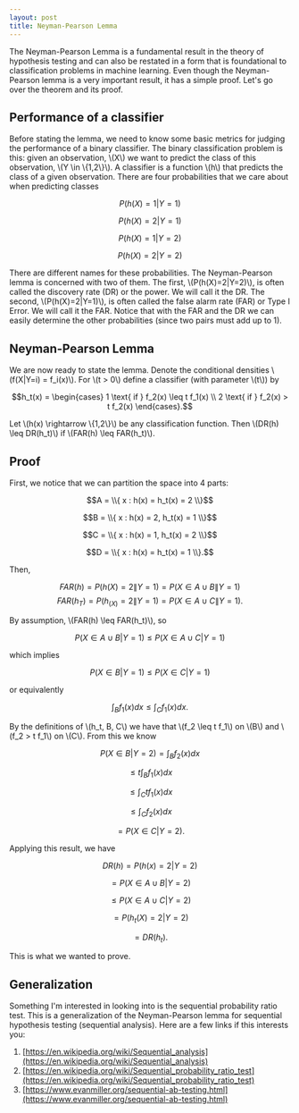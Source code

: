 ```yaml
---
layout: post
title: Neyman-Pearson Lemma
---
```



The Neyman-Pearson Lemma is a fundamental result in the theory of hypothesis testing and can also be restated in a form that is foundational to classification problems in machine learning. Even though the Neyman-Pearson lemma is a very important result, it has a simple proof. Let's go over the theorem and its proof.


## Performance of a classifier

Before stating the lemma, we need to know some basic metrics for judging the performance of a binary classifier. The binary classification problem is this: given an observation, \\(X\\) we want to predict the class of this observation, \\(Y \in \\{1,2\\}\\). A classifier is a function \\(h\\) that predicts the class of a given observation. There are four probabilities that we care about when predicting classes

$$P(h(X) = 1 | Y=1)$$

$$P(h(X) = 2 | Y=1)$$

$$P(h(X) = 1 | Y=2)$$

$$P(h(X) = 2 | Y=2)$$

There are different names for these probabilities. The Neyman-Pearson lemma is concerned with two of them. The first, \\(P(h(X)=2\|Y=2)\\), is often called the discovery rate (DR) or the power. We will call it the DR. The second, \\(P(h(X)=2\|Y=1)\\), is often called the false alarm rate (FAR) or Type I Error. We will call it the FAR. Notice that with the FAR and the DR we can easily determine the other probabilities (since two pairs must add up to 1).



## Neyman-Pearson Lemma

We are now ready to state the lemma. Denote the conditional densities \\(f(X\|Y=i) = f_i(x)\\). For \\(t > 0\\) define a classifier (with parameter \\(t\\)) by

$$h_t(x) = \begin{cases}
1 \text{ if } f_2(x) \leq t f_1(x) \\
2 \text{ if } f_2(x) > t f_2(x) 
\end{cases}.$$

Let \\(h(x) \rightarrow \\{1,2\\}\\) be any classification function. Then \\(DR(h) \leq DR(h_t)\\) if \\(FAR(h) \leq FAR(h_t)\\).

## Proof

First, we notice that we can partition the space into 4 parts:

$$A = \\{ x : h(x) = h_t(x) = 2 \\}$$

$$B = \\{ x : h(x) = 2, h_t(x) = 1 \\}$$

$$C = \\{ x : h(x) = 1, h_t(x) = 2 \\}$$

$$D = \\{ x : h(x) = h_t(x) = 1 \\}.$$

Then,

$$FAR(h) = P(h(X)=2\|Y=1) = P(X \in A \cup B \| Y = 1)$$
$$FAR(h_T) = P(h_(X)=2\|Y=1) = P(X \in A \cup C \| Y = 1).$$

By assumption, \\(FAR(h) \leq FAR(h_t)\\), so 

$$P(X \in A \cup B | Y = 1) \leq P(X \in A \cup C | Y = 1)$$

which implies

$$P(X \in B | Y = 1) \leq P(X \in C | Y = 1)$$

or equivalently

$$\int_B f_1(x) dx \leq \int_C f_1(x) dx.$$

By the definitions of \\(h_t, B, C\\) we have that \\(f_2 \leq t f_1\\) on \\(B\\) and \\(f_2 > t f_1\\) on \\(C\\). From this we know 

$$P(X \in B | Y = 2) = \int_B f_2(x) dx$$

$$ \leq t \int_B f_1(x) dx$$

$$ \leq \int_C t f_1(x) dx$$

$$ \leq \int_C f_2(x) dx$$

$$ = P(X \in C | Y = 2).$$

Applying this result, we have

$$DR(h) = P(h(x) =2 | Y=2)$$

$$ = P(X \in A \cup B| Y = 2)$$

$$ \leq  P(X \in A \cup C| Y = 2)$$

$$ = P(h_t(X) = 2 | Y = 2)$$

$$ = DR(h_t).$$

This is what we wanted to prove.



## Generalization

Something I'm interested in looking into is the sequential probability ratio test. This is a generalization of the Neyman-Pearson lemma for sequential hypothesis testing (sequential analysis). Here are a few links if this interests you:

1. [https://en.wikipedia.org/wiki/Sequential_analysis](https://en.wikipedia.org/wiki/Sequential_analysis)
2. [https://en.wikipedia.org/wiki/Sequential_probability_ratio_test](https://en.wikipedia.org/wiki/Sequential_probability_ratio_test)
3. [https://www.evanmiller.org/sequential-ab-testing.html](https://www.evanmiller.org/sequential-ab-testing.html)



